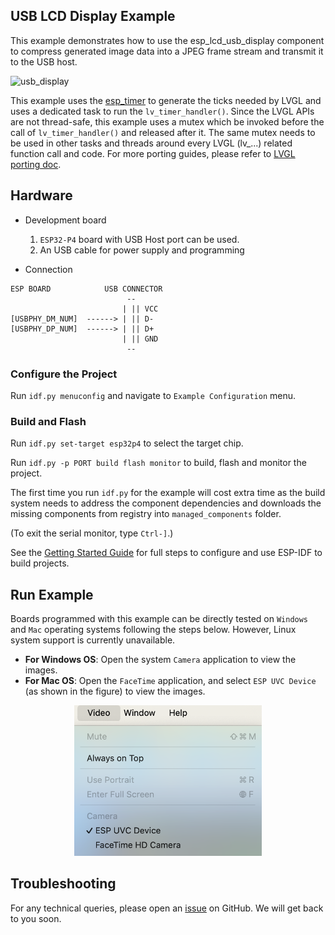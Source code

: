 ## USB LCD Display Example

This example demonstrates how to use the esp_lcd_usb_display component to compress generated image data into a JPEG frame stream and transmit it to the USB host.

![usb_display](https://dl.espressif.com/AE/esp-iot-solution/usb_display.gif)

This example uses the [esp_timer](https://docs.espressif.com/projects/esp-idf/en/latest/esp32/api-reference/system/esp_timer.html) to generate the ticks needed by LVGL and uses a dedicated task to run the `lv_timer_handler()`. Since the LVGL APIs are not thread-safe, this example uses a mutex which be invoked before the call of `lv_timer_handler()` and released after it. The same mutex needs to be used in other tasks and threads around every LVGL (lv_...) related function call and code. For more porting guides, please refer to [LVGL porting doc](https://docs.lvgl.io/master/porting/index.html).

## Hardware

* Development board

  1. `ESP32-P4` board with USB Host port can be used.
  2. An USB cable for power supply and programming

* Connection

```
ESP BOARD            USB CONNECTOR
                          --
                         | || VCC
[USBPHY_DM_NUM]  ------> | || D-
[USBPHY_DP_NUM]  ------> | || D+
                         | || GND
                          --
```

### Configure the Project

Run `idf.py menuconfig` and navigate to `Example Configuration` menu.

### Build and Flash

Run `idf.py set-target esp32p4` to select the target chip.

Run `idf.py -p PORT build flash monitor` to build, flash and monitor the project. 

The first time you run `idf.py` for the example will cost extra time as the build system needs to address the component dependencies and downloads the missing components from registry into `managed_components` folder.

(To exit the serial monitor, type ``Ctrl-]``.)

See the [Getting Started Guide](https://docs.espressif.com/projects/esp-idf/en/latest/get-started/index.html) for full steps to configure and use ESP-IDF to build projects.

## Run Example

Boards programmed with this example can be directly tested on `Windows` and `Mac` operating systems following the steps below. However, Linux system support is currently unavailable.

* **For Windows OS**: Open the system `Camera` application to view the images.
* **For Mac OS**: Open the `FaceTime` application, and select `ESP UVC Device` (as shown in the figure) to view the images.

<div align=center>
    <img src="../../../../docs/_static/display/screen/Mac_camera.png" width="300"/>
</div>

## Troubleshooting

For any technical queries, please open an [issue](https://github.com/espressif/esp-iot-solution/issues) on GitHub. We will get back to you soon.